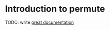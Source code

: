 # Introduction to permute

TODO: write [great documentation](http://jacobian.org/writing/what-to-write/)
